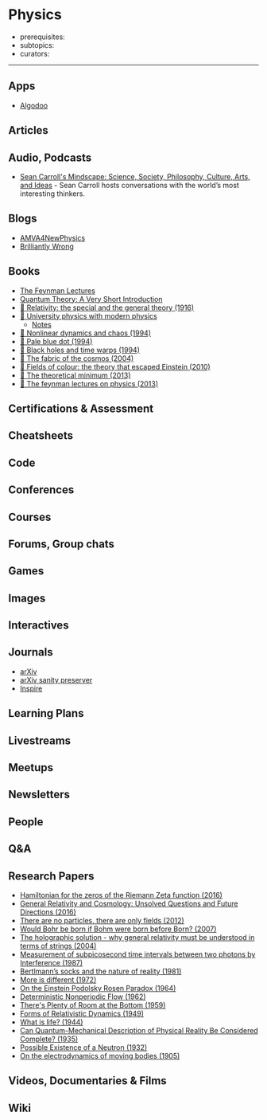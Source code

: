 # Physics

- prerequisites:
- subtopics:
- curators:

------

## Apps

- [Algodoo](http://www.algodoo.com/)

## Articles

## Audio, Podcasts

- [Sean Carroll's Mindscape: Science, Society, Philosophy, Culture, Arts, and Ideas](https://overcast.fm/itunes1406534739/sean-carrolls-mindscape-science-society-philosophy-culture-arts-and-ideas) - Sean Carroll hosts conversations with the world’s most interesting thinkers.


## Blogs

- [AMVA4NewPhysics](https://amva4newphysics.wordpress.com/)
- [Brilliantly Wrong](https://arogozhnikov.github.io/)

## Books

- [The Feynman Lectures](http://www.feynmanlectures.caltech.edu/)
- [Quantum Theory: A Very Short Introduction](http://www.veryshortintroductions.com/abstract/10.1093/actrade/9780192802521.001.0001/actrade-9780192802521?rskey=sBHDD5&result=486)
- [📕 Relativity: the special and the general theory (1916)](http://www.goodreads.com/book/show/15852.Relativity)
- [📕 University physics with modern physics](https://my.mindnode.com/1M2ZVqow9pgJ95qwCH7hnwFWdRL8sDcMQqx5b3z9)
  - [Notes](http://web.sbu.edu/physics/courses/physics-203p.pdf)
- [📕 Nonlinear dynamics and chaos (1994)](http://www.goodreads.com/book/show/116164.Nonlinear_Dynamics_and_Chaos)
- [📕 Pale blue dot (1994)](http://www.goodreads.com/book/show/61663.Pale_Blue_Dot)
- [📕 Black holes and time warps (1994)](http://www.goodreads.com/book/show/17362.Black_Holes_Time_Warps)
- [📕 The fabric of the cosmos (2004)](http://www.goodreads.com/book/show/22435.The_Fabric_of_the_Cosmos)
- [📕 Fields of colour: the theory that escaped Einstein (2010)](http://www.goodreads.com/book/show/13485212-fields-of-color)
- [📕 The theoretical minimum (2013)](http://www.goodreads.com/book/show/13587145-the-theoretical-minimum)
- [📖 The feynman lectures on physics (2013)](http://feynmanlectures.caltech.edu/)


## Certifications & Assessment

## Cheatsheets

## Code

## Conferences

## Courses

## Forums, Group chats

## Games

## Images

## Interactives

## Journals

- [arXiv](https://arxiv.org/)
- [arXiv sanity preserver](http://www.arxiv-sanity.com/)
- [Inspire](https://inspirehep.net)

## Learning Plans

## Livestreams

## Meetups

## Newsletters

## People

## Q&A

## Research Papers

- [Hamiltonian for the zeros of the Riemann Zeta function (2016)](https://arxiv.org/abs/1608.03679)
- [General Relativity and Cosmology: Unsolved Questions and Future Directions (2016)](https://arxiv.org/abs/1609.09781)
- [There are no particles, there are only fields (2012)](https://arxiv.org/abs/1204.4616)
- [Would Bohr be born if Bohm were born before Born? (2007)](https://arxiv.org/abs/physics/0702069)
- [The holographic solution - why general relativity must be understood in terms of strings (2004)](https://arxiv.org/abs/gr-qc/0405007)
- [Measurement of subpicosecond time intervals between two photons by Interference (1987)](https://www.colorado.edu/physics/phys7810_006/phys7810_006_sp13/QuantumOptics_sp13/Lectures_files/HOM_PRL_1987.pdf)
- [Bertlmann’s socks and the nature of reality (1981)](https://hal.archives-ouvertes.fr/file/index/docid/220688/filename/ajp-jphyscol198142C202.pdf)
- [More is different (1972)](https://www.physics.ohio-state.edu/~jay/880/moreisdifferent.pdf)
- [On the Einstein Podolsky Rosen Paradox (1964)](http://cds.cern.ch/record/111654/files/vol1p195-200_001.pdf)
- [Deterministic Nonperiodic Flow (1962)](http://eaps4.mit.edu/research/Lorenz/Deterministic_63.pdf)
- [There's Plenty of Room at the Bottom (1959)](http://www.zyvex.com/nanotech/feynman.html)
- [Forms of Relativistic Dynamics (1949)](https://journals.aps.org/rmp/abstract/10.1103/RevModPhys.21.392)
- [What is life? (1944)](http://www.whatislife.ie/downloads/What-is-Life.pdf)
- [Can Quantum-Mechanical Description of Physical Reality Be Considered Complete? (1935)](https://journals.aps.org/pr/pdf/10.1103/PhysRev.47.777)
- [Possible Existence of a Neutron (1932)](http://web.mit.edu/22.54/resources/Chadwick.pdf)
- [On the electrodynamics of moving bodies (1905)](http://hermes.ffn.ub.es/luisnavarro/nuevo_maletin/Einstein_1905_relativity.pdf)

## Videos, Documentaries & Films

## Wiki
